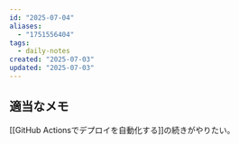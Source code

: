 ```yaml
---
id: "2025-07-04"
aliases:
  - "1751556404"
tags:
  - daily-notes
created: "2025-07-03"
updated: "2025-07-03"
---
```


## 適当なメモ
[[GitHub Actionsでデプロイを自動化する]]の続きがやりたい。
